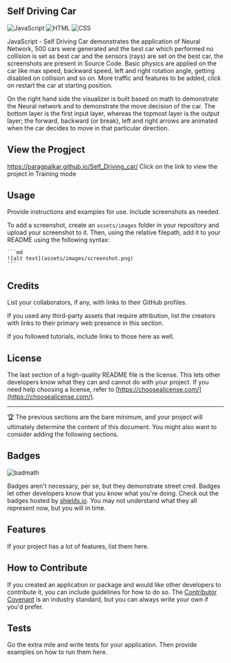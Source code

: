 ## Self Driving Car

![JavaScript](https://img.shields.io/badge/JavaScript-93.5%25-F7DF1E?style=flat-square&logo=JavaScript) ![HTML](https://img.shields.io/badge/HTML-3.8%25-E34F26?style=flat-square&logo=html5) ![CSS](https://img.shields.io/badge/CSS-2.7%25-1572B6?style=flat-square&logo=css3) 

JavaScript - Self Driving Car demonstrates the application of Neural Network, 500 cars were generated and the best car which performed no collision is set as best car and the sensors (rays) are set on the best car, the screenshots are present in Source Code. Basic physics are applied on the car like max speed, backward speed, left and right rotation angle, getting disabled on collision and so on. More traffic and features to be added, click on restart the car at starting position.

On the right hand side the visualizer is built based on math to demonstrate the Neural network and to demonstrate the move decision of the car. The bottom layer is the first input layer, whereas the topmost layer is the output layer; the forward, backward (or break), left and right arrows are animated when the car decides to move in that particular direction.

## View the Progject

https://paragpalkar.github.io/Self_Driving_car/
Click on the link to view the project in Training mode

## Usage

Provide instructions and examples for use. Include screenshots as needed.

To add a screenshot, create an `assets/images` folder in your repository and upload your screenshot to it. Then, using the relative filepath, add it to your README using the following syntax:

    ```md
    ![alt text](assets/images/screenshot.png)
    ```

## Credits

List your collaborators, if any, with links to their GitHub profiles.

If you used any third-party assets that require attribution, list the creators with links to their primary web presence in this section.

If you followed tutorials, include links to those here as well.

## License

The last section of a high-quality README file is the license. This lets other developers know what they can and cannot do with your project. If you need help choosing a license, refer to [https://choosealicense.com/](https://choosealicense.com/).

---

🏆 The previous sections are the bare minimum, and your project will ultimately determine the content of this document. You might also want to consider adding the following sections.

## Badges

![badmath](https://img.shields.io/github/languages/top/lernantino/badmath)

Badges aren't necessary, per se, but they demonstrate street cred. Badges let other developers know that you know what you're doing. Check out the badges hosted by [shields.io](https://shields.io/). You may not understand what they all represent now, but you will in time.

## Features

If your project has a lot of features, list them here.

## How to Contribute

If you created an application or package and would like other developers to contribute it, you can include guidelines for how to do so. The [Contributor Covenant](https://www.contributor-covenant.org/) is an industry standard, but you can always write your own if you'd prefer.

## Tests

Go the extra mile and write tests for your application. Then provide examples on how to run them here.
